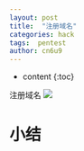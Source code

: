 ```yaml
---
layout: post
title:  "注册域名"
categories: hack
tags:  pentest
author: cn6u9
---
```


* content
{:toc}


注册域名
![](https://cn6u9.github.io/img/domain.png)





# 小结


